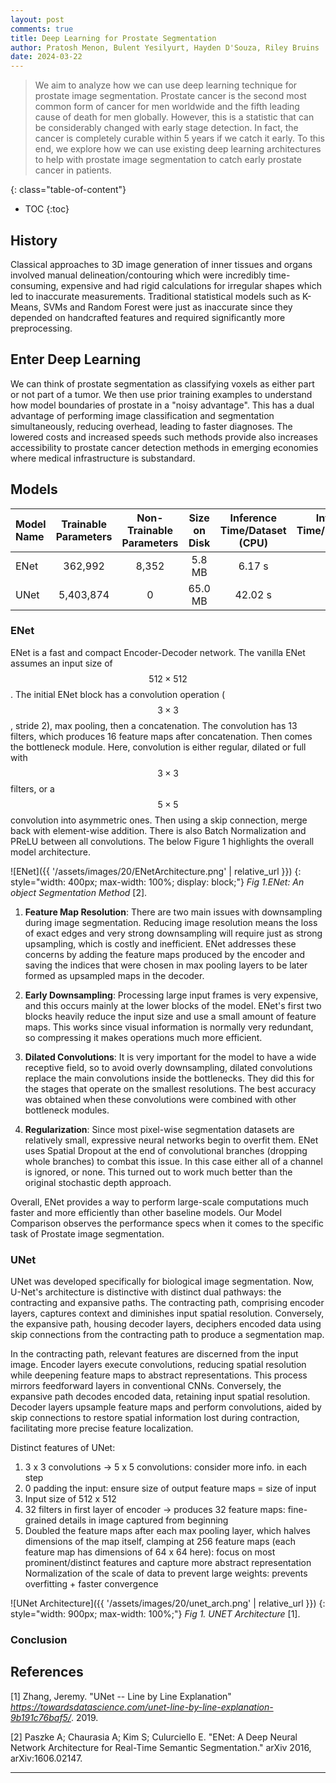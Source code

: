 ```yaml
---
layout: post
comments: true
title: Deep Learning for Prostate Segmentation
author: Pratosh Menon, Bulent Yesilyurt, Hayden D'Souza, Riley Bruins
date: 2024-03-22
---
```


> We aim to analyze how we can use deep learning technique for prostate image
> segmentation. Prostate cancer is the second most common form of cancer for men
> worldwide and the fifth leading cause of death for men globally. However, this
> is a statistic that can be considerably changed with early stage detection. In
> fact, the cancer is completely curable within 5 years if we catch it early. To
> this end, we explore how we can use existing deep learning architectures to
> help with prostate image segmentation to catch early prostate cancer in
> patients.

<!--more-->
{: class="table-of-content"}
- TOC
{:toc}

## History

Classical approaches to 3D image generation of inner tissues and organs involved
manual delineation/contouring which were incredibly time-consuming, expensive
and had rigid calculations for irregular shapes which led to inaccurate
measurements. Traditional statistical models such as K-Means, SVMs and Random
Forest were just as inaccurate since they depended on handcrafted features and
required significantly more preprocessing.

## Enter Deep Learning

We can think of prostate segmentation as classifying voxels as either part or
not part of a tumor. We then use prior training examples to understand how model
boundaries of prostate in a "noisy advantage". This has a dual advantage of
performing image classification and segmentation simultaneously, reducing
overhead, leading to faster diagnoses. The lowered costs and increased speeds
such methods provide also increases accessibility to prostate cancer detection
methods in emerging economies where medical infrastructure is substandard.

## Models

| Model Name | Trainable Parameters | Non-Trainable Parameters | Size on Disk | Inference Time/Dataset (CPU) | Inference Time/Dataset (GPU) |
| :--------- | :------------------: | :----------------------: | :----------: | :--------------------------: | ---------------------------: |
| ENet       |       362,992        |          8,352           |    5.8 MB    |            6.17 s            |                       1.07 s |
| UNet       |      5,403,874       |            0             |   65.0 MB    |           42.02 s            |                       1.57 s |

### ENet

ENet is a fast and compact Encoder-Decoder network. The vanilla ENet assumes an
input size of $$512 \times 512$$. The initial ENet block has a convolution
operation ($$3 \times 3$$, stride 2), max pooling, then a concatenation. The
convolution has 13 filters, which produces 16 feature maps after concatenation.
Then comes the bottleneck module. Here, convolution is either regular, dilated
or full with $$3 \times 3$$ filters, or a $$5\times5$$ convolution into
asymmetric ones. Then using a skip connection, merge back with element-wise
addition. There is also Batch Normalization and PReLU between all convolutions.
The below Figure 1 highlights the overall model architecture.

<!-- deno-fmt-ignore-start -->
![ENet]({{ '/assets/images/20/ENetArchitecture.png' | relative_url }})
{: style="width: 400px; max-width: 100%; display: block;"}
_Fig 1.ENet: An object Segmentation Method_ [2].
<!-- deno-fmt-ignore-end -->


1. **Feature Map Resolution**: There are two main issues with downsampling during image segmentation. Reducing image resolution means the loss of exact edges and very strong downsampling will require just as strong upsampling, which is costly and inefficient. ENet addresses these concerns by adding the feature maps produced by the encoder and saving the indices that were chosen in max pooling layers to be later formed as upsampled maps in the decoder.

2. **Early Downsampling**: Processing large input frames is very expensive, and this occurs mainly at the lower blocks of the model. ENet's first two blocks heavily reduce the input size and use a small amount of feature maps. This works since visual information is normally very redundant, so compressing it makes operations much more efficient. 

3. **Dilated Convolutions**: It is very important for the model to have a wide receptive field, so to avoid overly downsampling, dilated convolutions replace the main convolutions inside the bottlenecks. They did this for the stages that operate on the smallest resolutions. The best accuracy was obtained when these convolutions were combined with other bottleneck modules.

4. **Regularization**: Since most pixel-wise segmentation datasets are relatively small, expressive neural networks begin to overfit them. ENet uses Spatial Dropout at the end of convolutional branches (dropping whole branches) to combat this issue. In this case either all of a channel is ignored, or none. This turned out to work much better than the original stochastic depth approach.

Overall, ENet provides a way to perform large-scale computations much faster and more efficiently than other baseline models. Our Model Comparison observes the performance specs when it comes to the specific task of Prostate image segmentation. 


### UNet
UNet was developed specifically for biological image segmentation. Now, U-Net's architecture is distinctive with distinct dual pathways: the contracting and expansive paths. The contracting path, comprising encoder layers, captures context and diminishes input spatial resolution. Conversely, the expansive path, housing decoder layers, deciphers encoded data using skip connections from the contracting path to produce a segmentation map.

In the contracting path, relevant features are discerned from the input image. Encoder layers execute convolutions, reducing spatial resolution while deepening feature maps to abstract representations. This process mirrors feedforward layers in conventional CNNs. Conversely, the expansive path decodes encoded data, retaining input spatial resolution. Decoder layers upsample feature maps and perform convolutions, aided by skip connections to restore spatial information lost during contraction, facilitating more precise feature localization.

Distinct features of UNet:
1. 3 x 3 convolutions -> 5 x 5 convolutions: consider more info. in each step
2. 0 padding the input: ensure size of output feature maps = size of input
3. Input size of 512 x 512
4. 32 filters in first layer of encoder -> produces 32 feature maps: fine-grained details in image captured from beginning
5. Doubled the feature maps after each max pooling layer, which halves dimensions of the map itself, clamping at 256 feature maps (each feature map has dimensions    of 64 x 64 here): focus on most prominent/distinct features and capture more abstract representation
   Normalization of the scale of data to prevent large weights: prevents overfitting + faster convergence


<!-- deno-fmt-ignore-start -->
![UNet Architecture]({{ '/assets/images/20/unet_arch.png' | relative_url }})
{: style="width: 900px; max-width: 100%;"}
*Fig 1. UNET Architecture* [1].
<!-- deno-fmt-ignore-end -->

### Conclusion

## References


[1] Zhang, Jeremy. "UNet -- Line by Line Explanation"
_https://towardsdatascience.com/unet-line-by-line-explanation-9b191c76baf5/_.
2019.

[2] Paszke A; Chaurasia A; Kim S; Culurciello E. "ENet: A Deep Neural Network Architecture for
Real-Time Semantic Segmentation." arXiv 2016, arXiv:1606.02147.

---

<!-- vim: set spell: -->

